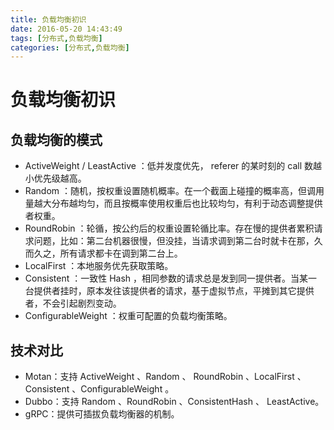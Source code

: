 ```yaml
---
title: 负载均衡初识
date: 2016-05-20 14:43:49
tags: [分布式,负载均衡]
categories: [分布式,负载均衡]
---
```

# 负载均衡初识

## 负载均衡的模式
* ActiveWeight / LeastActive ：低并发度优先， referer 的某时刻的 call 数越小优先级越高。
* Random ：随机，按权重设置随机概率。在一个截面上碰撞的概率高，但调用量越大分布越均匀，而且按概率使用权重后也比较均匀，有利于动态调整提供者权重。
* RoundRobin ：轮循，按公约后的权重设置轮循比率。存在慢的提供者累积请求问题，比如：第二台机器很慢，但没挂，当请求调到第二台时就卡在那，久而久之，所有请求都卡在调到第二台上。
* LocalFirst ：本地服务优先获取策略。
* Consistent ：一致性 Hash ，相同参数的请求总是发到同一提供者。当某一台提供者挂时，原本发往该提供者的请求，基于虚拟节点，平摊到其它提供者，不会引起剧烈变动。
* ConfigurableWeight ：权重可配置的负载均衡策略。

## 技术对比
* Motan：支持 ActiveWeight 、Random 、 RoundRobin 、LocalFirst 、 Consistent 、ConfigurableWeight 。
* Dubbo：支持 Random 、RoundRobin 、ConsistentHash 、 LeastActive。
* gRPC：提供可插拔负载均衡器的机制。

